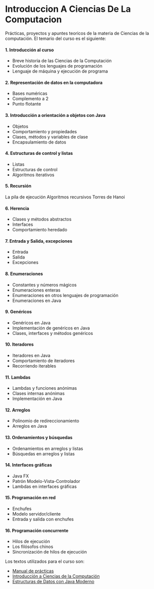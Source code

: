 # Introduccion A Ciencias De La Computacion
Prácticas, proyectos y apuntes teoricos de la materia de Ciencias de la computación.
El temario del curso es el siguiente:

#### 1. Introducción al curso
  - Breve historia de las Ciencias de la Computación
  - Evolución de los lenguajes de programación
  - Lenguaje de máquina y ejecución de programa
#### 2. Representación de datos en la computadora 
- Bases numéricas
- Complemento a 2
- Punto flotante
#### 3. Introducción a orientación a objetos con Java 
- Objetos
- Comportamiento y propiedades
- Clases, métodos y variables de clase
- Encapsulamiento de datos
#### 4. Estructuras de control y listas
- Listas
- Estructuras de control
- Algoritmos iterativos
#### 5. Recursión
La pila de ejecución
Algoritmos recursivos
Torres de Hanoi
#### 6. Herencia
- Clases y métodos abstractos
- Interfaces
- Comportamiento heredado
#### 7. Entrada y Salida, excepciones
 - Entrada
 - Salida
 - Excepciones
#### 8. Enumeraciones
 - Constantes y números mágicos
 - Enumeraciones enteras
 - Enumeraciones en otros lenguajes de programación
 - Enumeraciones en Java
#### 9. Genéricos
-  Genéricos en Java
 - Implementación de genéricos en Java
  - Clases, interfaces y métodos genéricos
#### 10. Iteradores
-  Iteradores en Java
 - Comportamiento de iteradores
  - Recorriendo iterables
#### 11. Lambdas
-  Lambdas y funciones anónimas
 - Clases internas anónimas
  - Implementación en Java
#### 12. Arreglos
- Polinomio de redireccionamiento
- Arreglos en Java
#### 13. Ordenamientos y búsquedas
- Ordenamientos en arreglos y listas
- Búsquedas en arreglos y listas
#### 14. Interfaces gráficas
-  Java FX
 - Patrón Modelo-Vista-Controlador
  - Lambdas en interfaces gráficas
#### 15. Programación en red
- Enchufes
- Modelo servidor/cliente
- Entrada y salida con enchufes
#### 16. Programación concurrente 
- Hilos de ejecución
- Los filósofos chinos
- Sincronización de hilos de ejecución

Los textos utilizados para el curso son:
- [Manual de prácticas](https://www.researchgate.net/publication/43041588_Introduccion_a_las_Ciencias_de_la_Computacion_Manual_de_Practicas/link/57bf275e08ae2f5eb32e7f10/download)
- [Introducción a Ciencias de la Computación](https://www.researchgate.net/publication/303692197_Introduccion_a_las_Ciencias_de_la_Computacion_con_Java)
- [Estructuras de Datos con Java Moderno](https://www.researchgate.net/publication/330910208_Estructuras_de_Datos_con_Java_moderno_Algoritmos_Objetos_Programas)
